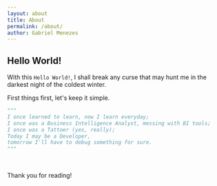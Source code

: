 ```yaml
---
layout: about
title: About
permalink: /about/
author: Gabriel Menezes
---
```


## Hello World!

With this `Hello World!`, I shall break any curse that may hunt me in the darkest night of the coldest winter.

First things first, let's keep it simple.

```python
"""
I once learned to learn, now I learn everyday;
I once was a Business Intelligence Analyst, messing with BI tools;
I once was a Tattoer (yes, really);
Today I may be a Developer,
tomorrow I'll have to debug something for sure.
"""
```

<br>

Thank you for reading!

